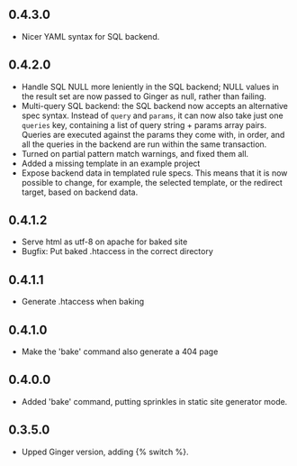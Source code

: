 ## 0.4.3.0

- Nicer YAML syntax for SQL backend.

## 0.4.2.0

- Handle SQL NULL more leniently in the SQL backend; NULL values in the result
  set are now passed to Ginger as null, rather than failing.
- Multi-query SQL backend: the SQL backend now accepts an alternative
  spec syntax. Instead of `query` and `params`, it can now also take just one
  `queries` key, containing a list of query string + params array pairs.
  Queries are executed against the params they come with, in order, and all the
  queries in the backend are run within the same transaction.
- Turned on partial pattern match warnings, and fixed them all.
- Added a missing template in an example project
- Expose backend data in templated rule specs. This means that it is now
  possible to change, for example, the selected template, or the redirect
  target, based on backend data.

## 0.4.1.2

- Serve html as utf-8 on apache for baked site
- Bugfix: Put baked .htaccess in the correct directory

## 0.4.1.1

- Generate .htaccess when baking

## 0.4.1.0

- Make the 'bake' command also generate a 404 page

## 0.4.0.0

- Added 'bake' command, putting sprinkles in static site generator mode.

## 0.3.5.0

- Upped Ginger version, adding {% switch %}.
